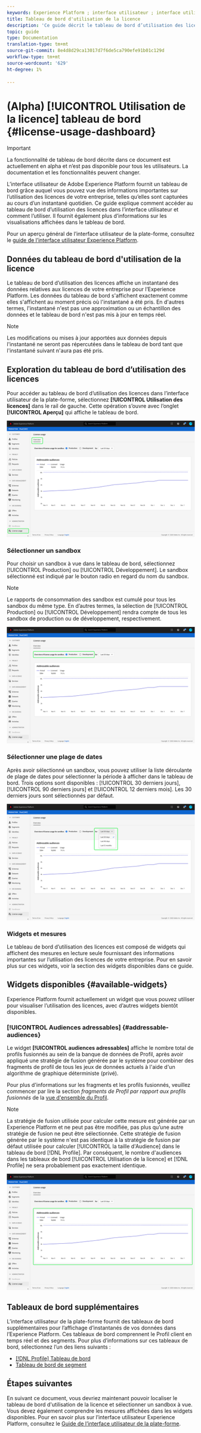```yaml
---
keywords: Experience Platform ; interface utilisateur ; interface utilisateur ; personnalisation ; tableau de bord d’utilisation des licences ; tableau de bord ; utilisation des licences ; droits ; consommation
title: Tableau de bord d'utilisation de la licence
description: 'Ce guide décrit le tableau de bord d’utilisation des licences disponible dans l’interface utilisateur de Adobe Experience Platform. '
topic: guide
type: Documentation
translation-type: tm+mt
source-git-commit: 8e4d8d29ca13017d7f6de5ca790efe91b01c129d
workflow-type: tm+mt
source-wordcount: '629'
ht-degree: 1%

---
```



# (Alpha) [!UICONTROL Utilisation de la licence] tableau de bord {#license-usage-dashboard}

>[!IMPORTANT]
>
>La fonctionnalité de tableau de bord décrite dans ce document est actuellement en alpha et n’est pas disponible pour tous les utilisateurs. La documentation et les fonctionnalités peuvent changer.

L’interface utilisateur de Adobe Experience Platform fournit un tableau de bord grâce auquel vous pouvez vue des informations importantes sur l’utilisation des licences de votre entreprise, telles qu’elles sont capturées au cours d’un instantané quotidien. Ce guide explique comment accéder au tableau de bord d’utilisation des licences dans l’interface utilisateur et comment l’utiliser. Il fournit également plus d’informations sur les visualisations affichées dans le tableau de bord.

Pour un aperçu général de l’interface utilisateur de la plate-forme, consultez le [guide de l’interface utilisateur Experience Platform](ui-guide.md).

## Données du tableau de bord d&#39;utilisation de la licence

Le tableau de bord d’utilisation des licences affiche un instantané des données relatives aux licences de votre entreprise pour l’Experience Platform. Les données du tableau de bord s&#39;affichent exactement comme elles s&#39;affichent au moment précis où l&#39;instantané a été pris. En d&#39;autres termes, l&#39;instantané n&#39;est pas une approximation ou un échantillon des données et le tableau de bord n&#39;est pas mis à jour en temps réel.

>[!NOTE]
>
>Les modifications ou mises à jour apportées aux données depuis l&#39;instantané ne seront pas répercutées dans le tableau de bord tant que l&#39;instantané suivant n&#39;aura pas été pris.

## Exploration du tableau de bord d’utilisation des licences

Pour accéder au tableau de bord d’utilisation des licences dans l’interface utilisateur de la plate-forme, sélectionnez **[!UICONTROL Utilisation des licences]** dans le rail de gauche. Cette opération s’ouvre avec l’onglet **[!UICONTROL Aperçu]** qui affiche le tableau de bord.

![](images/license-usage-dashboard/dashboard-overview.png)

### Sélectionner un sandbox

Pour choisir un sandbox à vue dans le tableau de bord, sélectionnez [!UICONTROL Production] ou [!UICONTROL Développement]. Le sandbox sélectionné est indiqué par le bouton radio en regard du nom du sandbox.

>[!NOTE]
>
>Le rapports de consommation des sandbox est cumulé pour tous les sandbox du même type. En d’autres termes, la sélection de [!UICONTROL Production] ou [!UICONTROL Développement] rendra compte de tous les sandbox de production ou de développement, respectivement.

![](images/license-usage-dashboard/select-sandbox.png)

### Sélectionner une plage de dates

Après avoir sélectionné un sandbox, vous pouvez utiliser la liste déroulante de plage de dates pour sélectionner la période à afficher dans le tableau de bord. Trois options sont disponibles : [!UICONTROL 30 derniers jours], [!UICONTROL 90 derniers jours] et [!UICONTROL 12 derniers mois]. Les 30 derniers jours sont sélectionnés par défaut.

![](images/license-usage-dashboard/select-date-range.png)

### Widgets et mesures

Le tableau de bord d’utilisation des licences est composé de widgets qui affichent des mesures en lecture seule fournissant des informations importantes sur l’utilisation des licences de votre entreprise. Pour en savoir plus sur ces widgets, voir la section des widgets disponibles dans ce guide.

## Widgets disponibles {#available-widgets}

Experience Platform fournit actuellement un widget que vous pouvez utiliser pour visualiser l’utilisation des licences, avec d’autres widgets bientôt disponibles.

### [!UICONTROL Audiences adressables] {#addressable-audiences}

Le widget **[!UICONTROL audiences adressables]** affiche le nombre total de profils fusionnés au sein de la banque de données de Profil, après avoir appliqué une stratégie de fusion générée par le système pour combiner des fragments de profil de tous les jeux de données actuels à l&#39;aide d&#39;un algorithme de graphique déterministe (privé).

Pour plus d&#39;informations sur les fragments et les profils fusionnés, veuillez commencer par lire la section *fragments de Profil par rapport aux profils fusionnés* de la [vue d&#39;ensemble du Profil](../profile/home.md).

>[!NOTE]
>
>La stratégie de fusion utilisée pour calculer cette mesure est générée par un Experience Platform et ne peut pas être modifiée, pas plus qu’une autre stratégie de fusion ne peut être sélectionnée. Cette stratégie de fusion générée par le système n&#39;est pas identique à la stratégie de fusion par défaut utilisée pour calculer [!UICONTROL la taille d&#39;Audience] dans le tableau de bord [!DNL Profile]. Par conséquent, le nombre d&#39;audiences dans les tableaux de bord [!UICONTROL Utilisation de la licence] et [!DNL Profile] ne sera probablement pas exactement identique.

![](images/license-usage-dashboard/addressable-audiences.png)

## Tableaux de bord supplémentaires

L’interface utilisateur de la plate-forme fournit des tableaux de bord supplémentaires pour l’affichage d’instantanés de vos données dans l’Experience Platform. Ces tableaux de bord comprennent le Profil client en temps réel et des segments. Pour plus d’informations sur ces tableaux de bord, sélectionnez l’un des liens suivants :

* [[!DNL Profile] Tableau de bord](../profile/ui/profile-dashboard.md)
* [Tableau de bord de segment](../segmentation/ui/segment-dashboard.md)

## Étapes suivantes

En suivant ce document, vous devriez maintenant pouvoir localiser le tableau de bord d&#39;utilisation de la licence et sélectionner un sandbox à vue. Vous devez également comprendre les mesures affichées dans les widgets disponibles. Pour en savoir plus sur l’interface utilisateur Experience Platform, consultez le [Guide de l’interface utilisateur de la plate-forme](ui-guide.md).